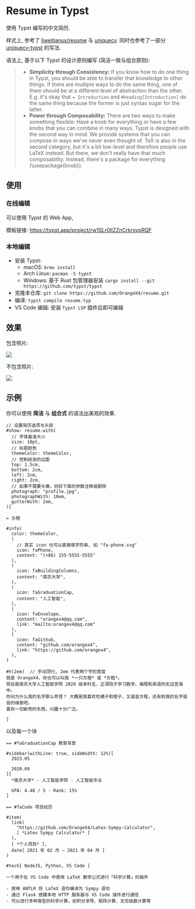 # Resume in Typst

使用 Typst 编写的中文简历.

样式上, 参考了 [liweitianux/resume](https://github.com/liweitianux/resume) 与 [uniquecv](https://github.com/dyinnz/uniquecv). 同时也参考了一部分 [uniquecv-typst](https://github.com/gaoachao/uniquecv-typst) 的写法.

语法上, 基于以下 Typst 的设计原则编写 (简洁一致与组合原则):

> - **Simplicity through Consistency:** If you know how to do one thing in Typst, you should be able to transfer that knowledge to other things. If there are multiple ways to do the same thing, one of them should be at a different level of abstraction than the other. E.g. it's okay that `= Introduction` and `#heading[Introduction]` do the same thing because the former is just syntax sugar for the latter.
> - **Power through Composability:** There are two ways to make something flexible: Have a knob for everything or have a few knobs that you can combine in many ways. Typst is designed with the second way in mind. We provide systems that you can compose in ways we've never even thought of. TeX is also in the second category, but it's a bit low-level and therefore people use LaTeX instead. But there, we don't really have that much composability. Instead, there's a package for everything (\usepackage{knob}).


## 使用

### 在线编辑

可以使用 Typst 的 Web App,

模板链接: https://typst.app/project/rw1SLr0IIZZnCrkrsypRQF


### 本地编辑

- 安装 Typst:
    - macOS: `brew install`
    - Arch Linux: `pacman -S typst`
    - Windows: 基于 Rust 包管理器安装 `cargo install --git https://github.com/typst/typst`
- 克隆本仓库: `git clone https://github.com/OrangeX4/resume.git`
- 编译: `typst compile resume.typ`
- VS Code 编辑: 安装 `Typst LSP` 插件后即可编辑


## 效果

包含照片:

![](resume-with-photograph.jpg)

不包含照片:

![](resume-without-photograph.jpg)


## 示例

你可以使用 **简洁** 与 **组合式** 的语法出美观的效果.

```typst
// 设置简历选项与头部
#show: resume.with(
  // 字体基准大小
  size: 10pt,
  // 标题颜色
  themeColor: themeColor,
  // 控制纸张的边距
  top: 1.5cm,
  bottom: 2cm,
  left: 2cm,
  right: 2cm,
  // 如果不需要头像，则将下面的参数注释或删除
  photograph: "profile.jpg",
  photographWith: 10em,
  gutterWith: 2em,
)[

= 方橙

#info(
  color: themeColor,
  (
    // 其实 icon 也可以直接填字符串, 如 "fa-phone.svg" 
    icon: faPhone,
    content: "(+86) 155-5555-5555"
  ),
  (
    icon: faBuildingColumns,
    content: "南京大学",
  ),
  (
    icon: faGraduationCap,
    content: "人工智能",
  ),
  (
    icon: faEnvelope,
    content: "orangex4@qq.com",
    link: "mailto:orangex4@qq.com"
  ),
  (
    icon: faGithub,
    content: "github.com/orangex4",
    link: "https://github.com/orangex4",
  ),
)

#h(2em)  // 手动顶行, 2em 代表两个字的宽度
我是 OrangeX4，你也可以叫我 *一只方橙* 或 *方橙*。
现在是南京大学人工智能学院 2020 级本科生，正深陷于学习数学、编程和英语的无边苦海中。
你问为什么我的名字那么奇怪？ 大概是我喜欢吃橘子和橙子，又谐音方程，还有和我的名字谐音的缘故吧。
喜欢一切新奇的东西，兴趣十分广泛。

]
```

以及每一个块

```typst
== #faGraduationCap 教育背景

#sidebar(withLine: true, sideWidth: 12%)[
  2023.05
  
  2020.09
][
  *南京大学* · 人工智能学院 · 人工智能专业
  
  GPA: 4.48 / 5 · Rank: 15%
]
```

```typst
== #faCode 项目经历

#item(
  link(
    "https://github.com/OrangeX4/Latex-Sympy-Calculator",
    [ *Latex Sympy Calculator* ]
  ),
  [ *个人项目* ],
  date[ 2021 年 02 月 – 2021 年 04 月 ]
)

#tech[ NodeJS, Python, VS Code ]

一个用于在 VS Code 中使用 LaTeX 数学公式进行「科学计算」的插件

- 使用 ANTLR 将 LaTeX 语句编译为 Sympy 语句
- 通过 Flask 搭建本地 HTTP 服务器与 VS Code 插件进行通信
- 可以进行多种类型的科学计算，如积分求导、矩阵计算、无穷级数计算等
```